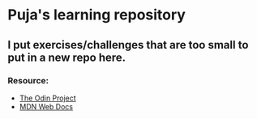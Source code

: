 # Puja's learning repository
I put exercises/challenges that are too small to put in a new repo here.
---
### Resource:
- [The Odin Project](https://www.theodinproject.com/)
- [MDN Web Docs](https://developer.mozilla.org/en-US/)
